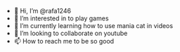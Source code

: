 - 👋 Hi, I’m @rafa1246
- 👀 I’m interested in to play games
- 🌱 I’m currently learning how to use mania cat in videos
- 💞️ I’m looking to collaborate on youtube
- 📫 How to reach me to be so good

<!---
rafa1246/rafa1246 is a ✨ special ✨ repository because its `README.md` (this file) appears on your GitHub profile.
You can click the Preview link to take a look at your changes.
--->
